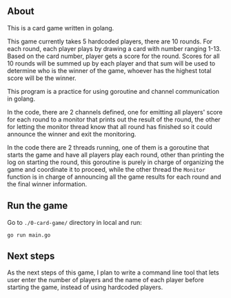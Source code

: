 ## About

This is a card game written in golang.

This game currently takes 5 hardcoded players, there are 10 rounds. For each round, each player plays by drawing a card with number ranging 1-13. Based on the card number, player gets a score for the round. Scores for all 10 rounds will be summed up by each player and that sum will be used to determine who is the winner of the game, whoever has the highest total score will be the winner.

This program is a practice for using goroutine and channel communication in golang. 

In the code, there are 2 channels defined, one for emitting all players' score for each round to a monitor that prints out the result of the round, the other for letting the monitor thread know that all round has finished so it could announce the winner and exit the monitoring.

In the code there are 2 threads running, one of them is a goroutine that starts the game and have all players play each round, other than printing the log on starting the round, this goroutine is purely in charge of organizing the game and coordinate it to proceed, while the other thread the `Monitor` function is in charge of announcing all the game results for each round and the final winner information.

## Run the game
Go to `./0-card-game/` directory in local and run:
```
go run main.go
```

## Next steps
As the next steps of this game, I plan to write a command line tool that lets user enter the number of players and the name of each player before starting the game, instead of using hardcoded players.
